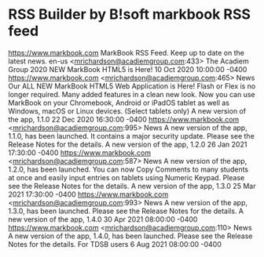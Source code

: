 # RSS Builder by B!soft markbook RSS feed

https://www.markbook.com MarkBook RSS Feed. Keep up to date on the latest news. en-us <mrichardson@acadiemgroup.com:433> The Acadiem Group 2020 NEW MarkBook HTML5 is Here! 10 Oct 2020 10:00:00 -0400 
https://www.markbook.com <mrichardson@acadiemgroup.com:465> News Our ALL NEW MarkBook HTML5 Web Application is Here! Flash or Flex is no longer required. Many added features in a clean new look. Now you can use MarkBook on your Chromebook, Android or iPadOS tablet as well as Windows, macOS or Linux devices. (Select tablets only) A new version of the app, 1.1.0 22 Dec 2020 16:30:00 -0400 
https://www.markbook.com <mrichardson@acadiemgroup.com:995> News A new version of the app, 1.1.0, has been launched. It contains a major security update. Please see the Release Notes for the details. A new version of the app, 1.2.0 26 Jan 2021 17:30:00 -0400 
https://www.markbook.com <mrichardson@acadiemgroup.com:587> News A new version of the app, 1.2.0, has been launched. You can now Copy Comments to many students at once and easily input entries on tablets using Numeric Keypad. Please see the Release Notes for the details. A new version of the app, 1.3.0 25 Mar 2021 17:30:00 -0400 
https://www.markbook.com <mrichardson@acadiemgroup.com:993> News A new version of the app, 1.3.0, has been launched. Please see the Release Notes for the details. A new version of the app, 1.4.0 30 Apr 2021 08:00:00 -0400 
https://www.markbook.com <mrichardson@acadiemgroup.com:110> News A new version of the app, 1.4.0, has been launched. Please see the Release Notes for the details. For TDSB users 6 Aug 2021 08:00:00 -0400
